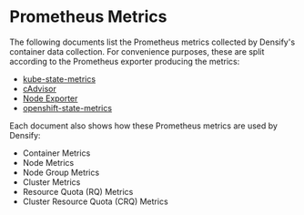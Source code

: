# Prometheus Metrics

The following documents list the Prometheus metrics collected by Densify's container data collection. For convenience purposes, these are split according to the Prometheus exporter producing the metrics:

- [kube-state-metrics](./kube-state-metrics.md)
- [cAdvisor](./cadvisor.md)
- [Node Exporter](./node-exporter.md)
- [openshift-state-metrics](./openshift-state-metrics.md)

Each document also shows how these Prometheus metrics are used by Densify:

- Container Metrics
- Node Metrics
- Node Group Metrics
- Cluster Metrics
- Resource Quota (RQ) Metrics
- Cluster Resource Quota (CRQ) Metrics
